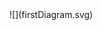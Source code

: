 <div hidden>
```
@startuml
skinparam style strictuml
client -> Singleton : get_instance()
@enduml
```
 </div> 
![](firstDiagram.svg)
